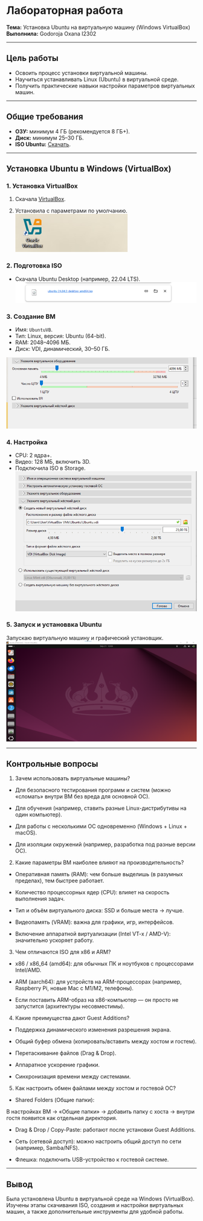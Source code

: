 # Лабораторная работа  
**Тема:** Установка Ubuntu на виртуальную машину (Windows VirtualBox)  
**Выполнила:** Godoroja Oxana I2302

---

## Цель работы
- Освоить процесс установки виртуальной машины.  
- Научиться устанавливать Linux (Ubuntu) в виртуальной среде.  
- Получить практические навыки настройки параметров виртуальных машин.  

---

## Общие требования
- **ОЗУ:** минимум 4 ГБ (рекомендуется 8 ГБ+).  
- **Диск:** минимум 25–30 ГБ.  
- **ISO Ubuntu:** [Скачать](https://ubuntu.com/download/desktop).  

---

## Установка Ubuntu в Windows (VirtualBox)

### 1. Установка VirtualBox
1. Скачала [VirtualBox](https://www.virtualbox.org/wiki/Downloads).  

2. Установила с параметрами по умолчанию.  
![img](images/2.png)
### 2. Подготовка ISO
- Скачала Ubuntu Desktop (например, 22.04 LTS).  
![img](images/1.png)
### 3. Создание ВМ
- Имя: `UbuntuVB`.  
- Тип: Linux, версия: Ubuntu (64-bit).  
- RAM: 2048–4096 МБ.  
- Диск: VDI, динамический, 30–50 ГБ.  
  
![img](images/3.png)

### 4. Настройка
- CPU: 2 ядра+.  
- Видео: 128 МБ, включить 3D.  
- Подключила ISO в Storage.  
![img](images/4.png)

### 5. Запуск и установвка Ubuntu
Запускаю виртуальную машину и графический установщик. 
![img](images/5.png)

---

## Контрольные вопросы
1. Зачем использовать виртуальные машины?

- Для безопасного тестирования программ и систем (можно «сломать» внутри ВМ без вреда для основной ОС).

- Для обучения (например, ставить разные Linux-дистрибутивы на один компьютер).

- Для работы с несколькими ОС одновременно (Windows + Linux + macOS).

- Для изоляции окружений (например, разработка под разные версии ОС).  

2. Какие параметры ВМ наиболее влияют на производительность?  
- Оперативная память (RAM): чем больше выделишь (в разумных пределах), тем быстрее работает.

- Количество процессорных ядер (CPU): влияет на скорость выполнения задач.

- Тип и объём виртуального диска: SSD и больше места → лучше.

- Видеопамять (VRAM): важна для графики, игр, интерфейсов.

- Включение аппаратной виртуализации (Intel VT-x / AMD-V): значительно ускоряет работу.

3. Чем отличаются ISO для x86 и ARM?  

- x86 / x86_64 (amd64): для обычных ПК и ноутбуков с процессорами Intel/AMD.

- ARM (aarch64): для устройств на ARM-процессорах (например, Raspberry Pi, новые Mac с M1/M2, телефоны).

- Если поставить ARM-образ на x86-компьютер — он просто не запустится (архитектуры несовместимы).
4. Какие преимущества дают Guest Additions? 
 
- Поддержка динамического изменения разрешения экрана.

- Общий буфер обмена (копировать/вставить между хостом и гостем).

- Перетаскивание файлов (Drag & Drop).

- Аппаратное ускорение графики.

- Синхронизация времени между системами.
  
5. Как настроить обмен файлами между хостом и гостевой ОС?  

- Shared Folders (Общие папки):

В настройках ВМ → «Общие папки» → добавить папку с хоста → внутри гостя появится как отдельная директория.

- Drag & Drop / Copy-Paste: работают после установки Guest Additions.

- Сеть (сетевой доступ): можно настроить общий доступ по сети (например, Samba/NFS).

- Флешка: подключить USB-устройство к гостевой системе.
---

## Вывод
Была установлена Ubuntu в виртуальной среде на Windows (VirtualBox). Изучены этапы скачивания ISO, создания и настройки виртуальных машин, а также дополнительные инструменты для удобной работы.  
